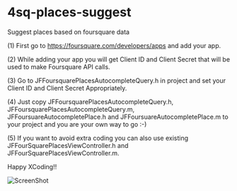 4sq-places-suggest
==================

Suggest places based on foursquare data

(1) First go to https://foursquare.com/developers/apps and add your app.

(2) While adding your app you will get Client ID and Client Secret that will be used to make Foursquare API calls.

(3) Go to JFFoursquarePlacesAutocompleteQuery.h in project and set your Client ID and Client Secret Appropriately.

(4) Just copy JFFoursquarePlacesAutocompleteQuery.h, JFFoursquarePlacesAutocompleteQuery.m,
JFFoursuareAutocompletePlace.h and JFFoursuareAutocompletePlace.m to your project and you are your own way to go :-)

(5) If you want to avoid extra coding you can also use existing JFFourSquarePlacesViewController.h 
and JFFourSquarePlacesViewController.m.
 
 Happy XCoding!!
 
 ![ScreenShot](https://dl-web.dropbox.com/get/photo.PNG?_subject_uid=141169483&w=AABFBJ5kcnmCsno3moUWrrNIyqmfbTPEg0E2IswtWSvnZA)
